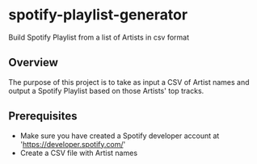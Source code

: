 # spotify-playlist-generator
Build Spotify Playlist from a list of Artists in csv format

## Overview
The purpose of this project is to take as input a CSV of Artist names and output a Spotify Playlist based on those Artists' top tracks.

## Prerequisites
- Make sure you have created a Spotify developer account at 'https://developer.spotify.com/'
- Create a CSV file with Artist names

